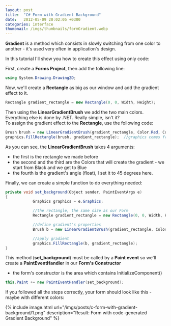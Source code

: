 ```yaml
---
layout: post
title:  "C# Form with Gradient Background"
date:   2012-05-09 20:02:05 +0300
categories: interface
thumbnail: /imgs/thumbnails/formGradient.webp
---
```


**Gradient** is a method which consists in slowly switching from one color to another - it's used very often in application's design.

In this tutorial I'll show you how to create this effect using only code:

First, create a **Forms Project**, then add the following line:

```csharp
using System.Drawing.Drawing2D;
```

Now, we'll create a **Rectangle** as big as our window and add the gradient effect to it.

```csharp
Rectangle gradient_rectangle = new Rectangle(0, 0, Width, Height);
```

Then using the **LinearGradientBrush** we add the two main colors. Everything else is done by .NET. Really simple, isn't it?  
To assign the gradient effect to the **Rectangle**, use the following code:

```csharp
Brush brush = new LinearGradientBrush(gradient_rectangle, Color.Red, Color.Black, 45f);
graphics.FillRectangle(brush, gradient_rectangle);  //graphics comes from a PaintEventArgs argument(event)
```

As you can see, the **LinearGradientBrush** takes 4 arguments:  
- the first is the rectangle we made before  
- the second and the third are the Colors that will create the gradient - we start from Black and we get to Blue  
- the fourth is the gradient's angle (float), I set it to 45 degrees here.

Finally, we can create a simple function to do everything needed:

```csharp
private void set_background(Object sender, PaintEventArgs e)
{
            Graphics graphics = e.Graphics;

            //the rectangle, the same size as our Form
            Rectangle gradient_rectangle = new Rectangle(0, 0, Width, Height);  

            //define gradient's properties
            Brush b = new LinearGradientBrush(gradient_rectangle, Color.FromArgb(0, 0, 0), Color.FromArgb(57, 128, 227), 65f);  

            //apply gradient         
            graphics.FillRectangle(b, gradient_rectangle);
}
```

This method (**set_background**) must be called by a **Paint event** so we'll create a **PaintEventHandler** in our **Form's Constructor**  
* the form's constructor is the area which contains InitializeComponent()

```csharp
this.Paint += new PaintEventHandler(set_background);
```

If you followed all the steps correctly, your form should look like this - maybe with different colors:

{% include image.html url="/imgs/posts/c-form-with-gradient-background/1.png" description="Result: Form with code-generated Gradient Background" %}
